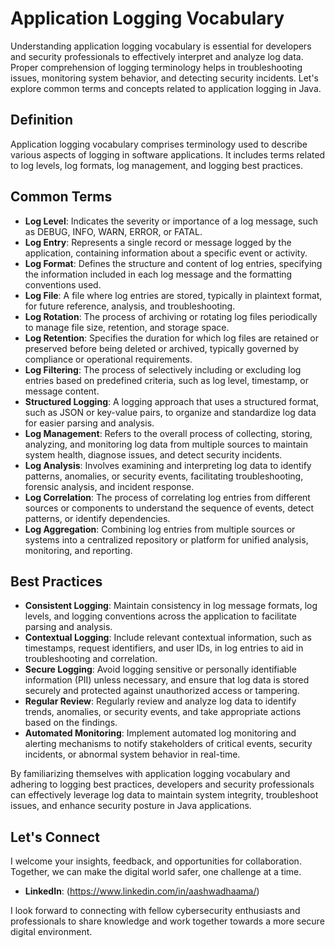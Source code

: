 # Application Logging Vocabulary

Understanding application logging vocabulary is essential for developers and security professionals to effectively interpret and analyze log data. Proper comprehension of logging terminology helps in troubleshooting issues, monitoring system behavior, and detecting security incidents. Let's explore common terms and concepts related to application logging in Java.

## Definition

Application logging vocabulary comprises terminology used to describe various aspects of logging in software applications. It includes terms related to log levels, log formats, log management, and logging best practices.

## Common Terms

- **Log Level**: Indicates the severity or importance of a log message, such as DEBUG, INFO, WARN, ERROR, or FATAL.
- **Log Entry**: Represents a single record or message logged by the application, containing information about a specific event or activity.
- **Log Format**: Defines the structure and content of log entries, specifying the information included in each log message and the formatting conventions used.
- **Log File**: A file where log entries are stored, typically in plaintext format, for future reference, analysis, and troubleshooting.
- **Log Rotation**: The process of archiving or rotating log files periodically to manage file size, retention, and storage space.
- **Log Retention**: Specifies the duration for which log files are retained or preserved before being deleted or archived, typically governed by compliance or operational requirements.
- **Log Filtering**: The process of selectively including or excluding log entries based on predefined criteria, such as log level, timestamp, or message content.
- **Structured Logging**: A logging approach that uses a structured format, such as JSON or key-value pairs, to organize and standardize log data for easier parsing and analysis.
- **Log Management**: Refers to the overall process of collecting, storing, analyzing, and monitoring log data from multiple sources to maintain system health, diagnose issues, and detect security incidents.
- **Log Analysis**: Involves examining and interpreting log data to identify patterns, anomalies, or security events, facilitating troubleshooting, forensic analysis, and incident response.
- **Log Correlation**: The process of correlating log entries from different sources or components to understand the sequence of events, detect patterns, or identify dependencies.
- **Log Aggregation**: Combining log entries from multiple sources or systems into a centralized repository or platform for unified analysis, monitoring, and reporting.

## Best Practices

- **Consistent Logging**: Maintain consistency in log message formats, log levels, and logging conventions across the application to facilitate parsing and analysis.
- **Contextual Logging**: Include relevant contextual information, such as timestamps, request identifiers, and user IDs, in log entries to aid in troubleshooting and correlation.
- **Secure Logging**: Avoid logging sensitive or personally identifiable information (PII) unless necessary, and ensure that log data is stored securely and protected against unauthorized access or tampering.
- **Regular Review**: Regularly review and analyze log data to identify trends, anomalies, or security events, and take appropriate actions based on the findings.
- **Automated Monitoring**: Implement automated log monitoring and alerting mechanisms to notify stakeholders of critical events, security incidents, or abnormal system behavior in real-time.

By familiarizing themselves with application logging vocabulary and adhering to logging best practices, developers and security professionals can effectively leverage log data to maintain system integrity, troubleshoot issues, and enhance security posture in Java applications.

## Let's Connect

I welcome your insights, feedback, and opportunities for collaboration. Together, we can make the digital world safer, one challenge at a time.

- **LinkedIn**: (https://www.linkedin.com/in/aashwadhaama/)

I look forward to connecting with fellow cybersecurity enthusiasts and professionals to share knowledge and work together towards a more secure digital environment.
